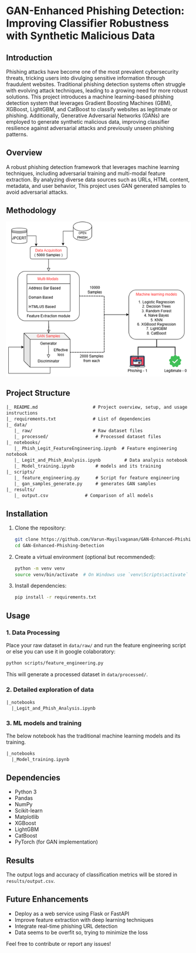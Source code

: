# GAN-Enhanced Phishing Detection: Improving Classifier Robustness with Synthetic Malicious Data 

## Introduction

Phishing attacks have become one of the most prevalent cybersecurity threats, tricking users into divulging sensitive information through fraudulent websites. Traditional phishing detection systems often struggle with evolving attack techniques, leading to a growing need for more robust solutions. This project introduces a machine learning-based phishing detection system that leverages Gradient Boosting Machines (GBM), XGBoost, LightGBM, and CatBoost to classify websites as legitimate or phishing. Additionally, Generative Adversarial Networks (GANs) are employed to generate synthetic malicious data, improving classifier resilience against adversarial attacks and previously unseen phishing patterns.

## Overview

A robust phishing detection framework that leverages machine learning techniques, including adversarial training and multi-modal feature extraction. By analyzing diverse data sources such as URLs, HTML content, metadata, and user behavior, This project uses GAN generated samples to avoid adversarial attacks.

## Methodology
![Our Approach](results/Methodology.png)

## Project Structure
```
|_ README.md                     # Project overview, setup, and usage instructions
|_ requirements.txt              # List of dependencies
|_ data/
   |_ raw/                       # Raw dataset files
   |_ processed/                  # Processed dataset files
|_ notebooks/                    
   |_ Phish_Legit_FeatureEngineering.ipynb  # Feature engineering notebook
   |_ Legit_and_Phish_Analysis.ipynb         # Data analysis notebook
   |_ Model_training.ipynb        # models and its training
|_ scripts/
   |_ feature_engineering.py      # Script for feature engineering
   |_ gan_samples_generate.py     # generates GAN samples
|_ results/
   |_ output.csv              # Comparison of all models 
```

## Installation
1. Clone the repository:
   ```bash
   git clone https://github.com/Varun-Mayilvaganan/GAN-Enhanced-Phishing-Detection
   cd GAN-Enhanced-Phishing-Detection
   ```
2. Create a virtual environment (optional but recommended):
   ```bash
   python -m venv venv
   source venv/bin/activate  # On Windows use `venv\Scripts\activate`
   ```
3. Install dependencies:
   ```bash
   pip install -r requirements.txt
   ```

## Usage
### 1. Data Processing
Place your raw dataset in `data/raw/` and run the feature engineering script or else you can use it in google colaboratory:
```bash
python scripts/feature_engineering.py
```
This will generate a processed dataset in `data/processed/`.

### 2. Detailed exploration of data
```
|_notebooks
  |_Legit_and_Phish_Analysis.ipynb
```

### 3. ML models and training
The below notebook has the traditional machine learning models and its training.
```
|_notebooks
  |_Model_training.ipynb
```

## Dependencies
- Python 3
- Pandas
- NumPy
- Scikit-learn
- Matplotlib
- XGBoost
- LightGBM
- CatBoost
- PyTorch (for GAN implementation)

## Results
The output logs and accuracy of classification metrics will be stored in `results/output.csv`.

## Future Enhancements
- Deploy as a web service using Flask or FastAPI
- Improve feature extraction with deep learning techniques
- Integrate real-time phishing URL detection
- Data seems to be overfit so, trying to minimize the loss


Feel free to contribute or report any issues!


